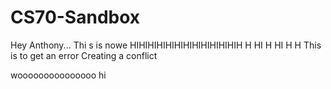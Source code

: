 # CS70-Sandbox
Hey Anthony...
Thi s is nowe
HIHIHIHIHIHIHIHIHIHIHIHIH
H
HI
H
HI
H
H
This is to get an error
Creating a conflict

wooooooooooooooo
hi

